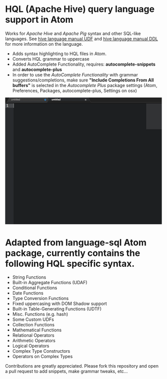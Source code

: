 # HQL (Apache Hive) query language support in Atom

Works for *Apache Hive* and *Apache Pig* syntax and other SQL-like languages.
See [hive language manual UDF](https://cwiki.apache.org/confluence/display/Hive/LanguageManual+UDF) and [hive language manual DDL]( https://cwiki.apache.org/confluence/display/Hive/LanguageManual+DDL) for more information on the language.

* Adds syntax highlighting to HQL files in Atom.
* Converts HQL grammar to uppercase
* Added AutoComplete Functionality, requires: **autocomplete-snippets** and **autocomplete-plus**
* In order to use the *AutoComplete Functionality* with grammar suggestions/completions, make sure **"Include Completions From All buffers"** is selected in the *Autocomplete Plus* package settings (Atom, Preferences, Packages, autocomplete-plus, Settings on osx) 

<img src="./img/language-hql-demo.gif" width="650px"/>


# Adapted from language-sql Atom package, currently contains the following HQL specific syntax.

* String Functions
* Built-in Aggregate Functions (UDAF)
* Conditional Functions
* Date Functions
* Type Conversion Functions
* Fixed uppercasing with DOM Shadow support
* Built-in Table-Generating Functions (UDTF)
* Misc. Functions (e.g. hash)
* Some Custom UDFs
* Collection Functions
* Mathematical Functions
* Relational Operators
* Arithmetic Operators
* Logical Operators
* Complex Type Constructors
* Operators on Complex Types

Contributions are greatly appreciated. Please fork this repository and open a
pull request to add snippets, make grammar tweaks, etc...
